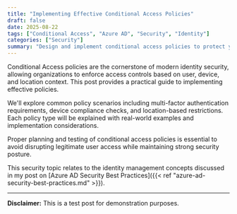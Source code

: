 ```yaml
---
title: "Implementing Effective Conditional Access Policies"
draft: false
date: 2025-08-22
tags: ["Conditional Access", "Azure AD", "Security", "Identity"]
categories: ["Security"]
summary: "Design and implement conditional access policies to protect your organization's resources"
---
```


Conditional Access policies are the cornerstone of modern identity security, allowing organizations to enforce access controls based on user, device, and location context. This post provides a practical guide to implementing effective policies.

We'll explore common policy scenarios including multi-factor authentication requirements, device compliance checks, and location-based restrictions. Each policy type will be explained with real-world examples and implementation considerations.

Proper planning and testing of conditional access policies is essential to avoid disrupting legitimate user access while maintaining strong security posture.

This security topic relates to the identity management concepts discussed in my post on [Azure AD Security Best Practices]({{< ref "azure-ad-security-best-practices.md" >}}).

---

**Disclaimer:** This is a test post for demonstration purposes.
